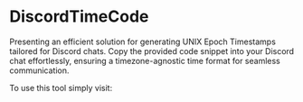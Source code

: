 # DiscordTimeCode
Presenting an efficient solution for generating UNIX Epoch Timestamps tailored for Discord chats. Copy the provided code snippet into your Discord chat effortlessly, ensuring a timezone-agnostic time format for seamless communication.

To use this tool simply visit: 
